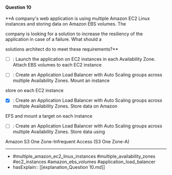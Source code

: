#### Question  10

**A company's web application is using multiple Amazon EC2 Linux instances and storing data on Amazon EBS volumes. The

company is looking for a solution to increase the resiliency of the application in case of a failure. What should a

solutions architect do to meet these requirements?**

- [ ] :  Launch the application on EC2 instances in each Availability Zone. Attach EBS volumes to each EC2 instance

- [ ] :  Create an Application Load Balancer with Auto Scaling groups across multiple Availability Zones. Mount an instance

store on each EC2 instance

- [x] :  Create an Application Load Balancer with Auto Scaling groups across multiple Availability Zones. Store data on Amazon

EFS and mount a target on each instance

- [ ] :  Create an Application Load Balancer with Auto Scaling groups across multiple Availability Zones. Store data using

Amazon S3 One Zone-Infrequent Access (S3 One Zone-A)

----

- #multiple_amazon_ec2_linux_instances #multiple_availability_zones #ec2_instances #amazon_ebs_volumes #application_load_balancer
- hasExplain:: [[explanation_Question  10.md]]
